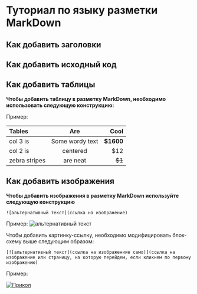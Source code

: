 # Туториал по языку разметки MarkDown

## Как добавить заголовки

## Как добавить исходный код

## Как добавить таблицы

**Чтобы добавить таблицу в разметку MarkDown, необходимо использовать следующую конструкцию:**

Пример:

Tables|Are|Cool
:-----|:------:|------:|
col 3 is|Some wordy text|**$1600**
col 2 is|centered|$12
zebra stripes|are neat|~~$1~~



## Как добавить изображения

**Чтобы добавить изображения в разметку MarkDown используйте следующую конструкцию** 
```
![альтернативный текст](ссылка на изображение)
```
Пример:
![альтернативный текст](https://funart.pro/uploads/posts/2021-03/1617048977_7-p-oboi-krasivie-peizazhi-prirodi-9.jpg)

Чтобы добавить картинку-ссылку, необходимо модифицировать блок-схему выше следующим образом:

```
[![альтернативный текст](ссылка на изображениие само)](ссылка на изображение или страницу, на которую перейдем, если кликнем по первому изображению)
```

Пример:

[![Прикол](https://dbmast.ru/wp-content/uploads/2014/03/button-css-3d.png)](https://www.youtube.com/shorts/1NVVcqA_m3s)
